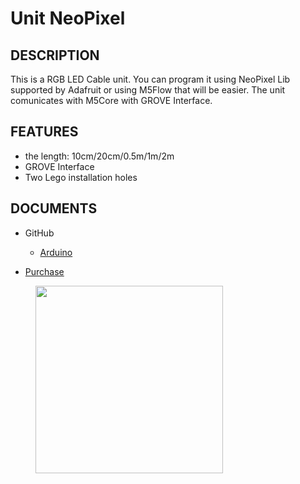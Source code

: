 # Unit NeoPixel

## DESCRIPTION

This is a RGB LED Cable unit. You can program it using NeoPixel Lib supported by Adafruit or using M5Flow that will be easier. The unit comunicates with M5Core with GROVE Interface.

## FEATURES

-  the length: 10cm/20cm/0.5m/1m/2m
-  GROVE Interface
-  Two Lego installation holes

## DOCUMENTS

-  GitHub

   - [Arduino](https://github.com)

-  [Purchase](https://www.aliexpress.com/store/product/M5Stack-Official-NeoPixel-RGB-LEDs-Cable-SK6812-with-GROVE-Port-2m-1m-50cm-20cm-10cm/3226069_32950831315.html?spm=a2g1x.12024536.productList_5885013.pic_0)

<figure>
    <img src="assets/img/product_pics/units/M5GO_Unit_neopixel.png" height="300" width="300">
</figure>
